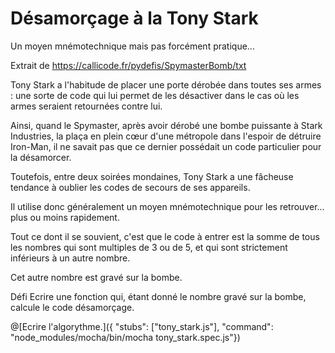 # Désamorçage à la Tony Stark
  Un moyen mnémotechnique mais pas forcément pratique...
  
  Extrait de https://callicode.fr/pydefis/SpymasterBomb/txt
  
  Tony Stark a l'habitude de placer une porte dérobée dans toutes ses armes : une sorte de code qui lui permet de les désactiver dans le cas où les armes seraient retournées contre lui.
  
  Ainsi, quand le Spymaster, après avoir dérobé une bombe puissante à Stark Industries, la plaça en plein cœur d'une métropole dans l'espoir de détruire Iron-Man, il ne savait pas que ce dernier possédait un code particulier pour la désamorcer.
  
  Toutefois, entre deux soirées mondaines, Tony Stark a une fâcheuse tendance à oublier les codes de secours de ses appareils.
  
  Il utilise donc généralement un moyen mnémotechnique pour les retrouver... plus ou moins rapidement.
  
  Tout ce dont il se souvient, c'est que le code à entrer est la somme de tous les nombres qui sont multiples de 3 ou de 5, et qui sont strictement inférieurs à un autre nombre.
  
  Cet autre nombre est gravé sur la bombe.
  
  Défi
  Ecrire une fonction qui, étant donné le nombre gravé sur la bombe, calcule le code désamorçage.

@[Ecrire l'algorythme.]({ "stubs": ["tony_stark.js"], "command": "node_modules/mocha/bin/mocha tony_stark.spec.js"})
